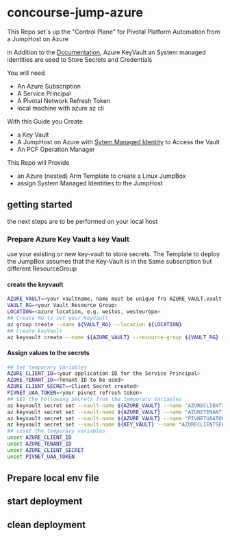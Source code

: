 # concourse-jump-azure

This Repo set´s up the "Control Plane" for Pivotal Platform Automation from a JumpHost on Azure

in Addition to the [Documentation](http://docs.pivotal.io/platform-automation/), Azure KeyVault an System managed identities are used to
Store Secrets and Credentials

You will need

- An Azure Subscription
- A Service Principal
- A Pivotal Network Refresh Token 
- local machine with azure az cli

With this Guide you Create

- a Key Vault
- A JumpHost on Azure with [Sytem Managed Identity](https://docs.microsoft.com/en-us/azure/active-directory/managed-identities-azure-resources/tutorial-linux-vm-access-nonaad) to Access the Vault
- An PCF Operation Manager

This Repo will Provide

- an Azure (nested) Arm Template to create a Linux JumpBox
- assign System Managed Identities to the JumpHost

## getting started

the next steps are to be performed on your local host

### Prepare Azure Key Vault a key Vault

use your existing or new key-vault to store secrets.
The Template to deploy the JumpBox assumes that the Key-Vault is in the Same subscription but different ResourceGroup

#### create the keyvault

```bash
AZURE_VAULT=<your vaultname, name must be unique fro AZURE_VAULT.vault.azure.com>
VAULT_RG=<your Vault Resource Group>
LOCATION=<azure location, e.g. westus, westeurope>
## Create RG to set your KeyVault
az group create --name ${VAULT_RG} --location ${LOCATION}
## Create keyVault
az keyvault create --name ${AZURE_VAULT} --resource-group ${VAULT_RG} --location ${LOCATION}
```

#### Assign values to the secrets

```bash
## Set temporary Variables
AZURE_CLIENT_ID=<your application ID for the Service Principal>
AZURE_TENANT_ID=<Tenant ID to be used>
AZURE_CLIENT_SECRET=<Client Secret created>
PIVNET_UAA_TOKEN=<your pivnet refresh token>
## SET the Following Secrets from the temporary Variables
az keyvault secret set --vault-name ${AZURE_VAULT} --name "AZURECLIENTID" --value ${AZURE_CLIENT_ID}
az keyvault secret set --vault-name ${AZURE_VAULT} --name "AZURETENANTID" --value ${AZURE_TENANT_ID}
az keyvault secret set --vault-name ${AZURE_VAULT} --name "PIVNETUAATOKEN" --value  ${PIVNET_UAA_TOKEN}
az keyvault secret set --vault-name ${KEY_VAULT} --name "AZURECLIENTSECRET" --value  ${AZURE_CLIENT_SECRET}
## unset the temporary variables
unset AZURE_CLIENT_ID
unset AZURE_TENANT_ID
unset AZURE_CLIENT_SECRET
unset PIVNET_UAA_TOKEN
```

## Prepare local env file 


## start deployment


## clean deployment


